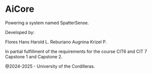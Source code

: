 # AiCore
Powering a system named SpatterSense.

Developed by:

Flores Hans Harold L.
Reburiano Augnina Krizel P.

In partial fulfillment of the 
requirements for the course 
CIT6 and CIT 7 Capstone 1 and Capstone 2.

@2024-2025 - University of the Cordilleras.


